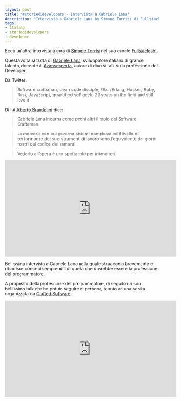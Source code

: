 ```yaml
---
layout: post
title: "#storiedidevelopers - Intervista a Gabriele Lana"
description: "Intervista a Gabriele Lana by Simone Torrisi di Fullstackish!"
tags:
- italang
- storiedidevelopers
- developer
---
```



Ecco un'altra intervista a cura di [Simone Torrisi](https://twitter.com/storrisi) nel suo canale [Fullstackish!](https://www.youtube.com/channel/UCckCYs-msiC4Vs_nyg218Hw).

Questa volta si tratta di [Gabriele Lana](https://twitter.com/gabrielelana), sviluppatore italiano di grande talento, docente di [Avanscoperta](https://www.avanscoperta.it/it/trainer/gabriele-lana/), autore di diversi talk sulla professione del Developer.

Da Twitter:
> Software craftsman, clean code disciple, Elixir/Erlang, Haskell, Ruby, Rust, JavaScript, quantified self geek, 20 years on the field and still love it

Di lui [Alberto Brandolini](https://twitter.com/ziobrando) dice:
> Gabriele Lana incarna come pochi altri il ruolo del Software Craftsman.

> La maestria con cui governa sistemi complessi ed il livello di performance dei suoi strumenti di lavoro sono l’equivalente dei giorni nostri del codice dei samurai.

> Vederlo all’opera è uno spettacolo per intenditori.

<iframe width="560" height="315" src="https://www.youtube.com/embed/7i7Qdeo8MWg" frameborder="0" allow="accelerometer; autoplay; encrypted-media; gyroscope; picture-in-picture" allowfullscreen></iframe>

Bellissima intervista a Gabriele Lana nella quale si racconta brevemente e ribadisce concetti sempre utili di quella che dovrebbe essere la professione del programmatore.

A proposito della professione del programmatore, di seguito un suo bellissimo talk che ho potuto seguire di persona, tenuto ad una serata organizzata da [Crafted Software](https://www.meetup.com/Crafted-Software/).

<iframe width="560" height="315" src="https://www.youtube.com/embed/xM03p6A8ppU" frameborder="0" allow="accelerometer; autoplay; encrypted-media; gyroscope; picture-in-picture" allowfullscreen></iframe>

